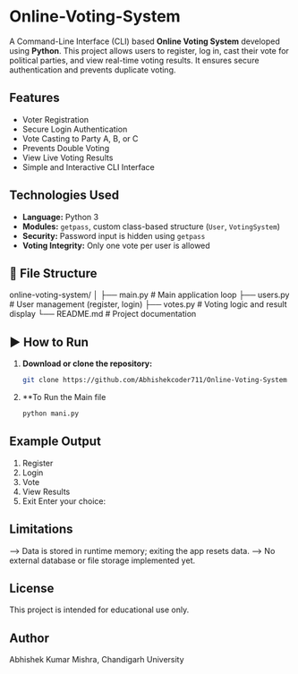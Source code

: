 # Online-Voting-System

A Command-Line Interface (CLI) based **Online Voting System** developed using **Python**. This project allows users to register, log in, cast their vote for political parties, and view real-time voting results. It ensures secure authentication and prevents duplicate voting.

## Features

- Voter Registration
- Secure Login Authentication
- Vote Casting to Party A, B, or C
- Prevents Double Voting
- View Live Voting Results
- Simple and Interactive CLI Interface

## Technologies Used

- **Language:** Python 3
- **Modules:** `getpass`, custom class-based structure (`User`, `VotingSystem`)
- **Security:** Password input is hidden using `getpass`
- **Voting Integrity:** Only one vote per user is allowed

## 📂 File Structure
online-voting-system/ │ ├── main.py # Main application loop ├── users.py # User management (register, login) ├── votes.py # Voting logic and result display └── README.md # Project documentation


## ▶ How to Run

1. **Download or clone the repository:**

   ```bash
   git clone https://github.com/Abhishekcoder711/Online-Voting-System

2. **To Run the Main file
   ```bash
   python mani.py

## Example Output
1. Register
2. Login
3. Vote
4. View Results
5. Exit
Enter your choice:

## Limitations
--> Data is stored in runtime memory; exiting the app resets data.
--> No external database or file storage implemented yet.

## License
This project is intended for educational use only.

## Author
Abhishek Kumar Mishra,
Chandigarh University
